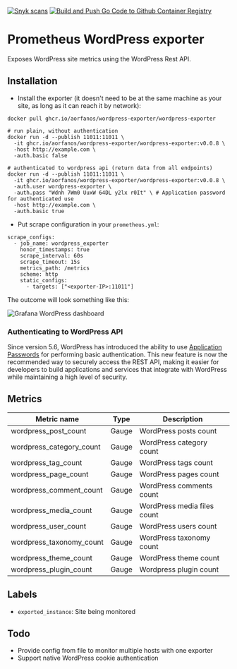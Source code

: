 [![Snyk scans](https://github.com/aorfanos/wordpress-exporter/actions/workflows/security-scanning.yaml/badge.svg)](https://github.com/aorfanos/wordpress-exporter/actions/workflows/security-scanning.yaml)
[![Build and Push Go Code to Github Container Registry](https://github.com/aorfanos/wordpress-exporter/actions/workflows/build.yaml/badge.svg)](https://github.com/aorfanos/wordpress-exporter/actions/workflows/build.yaml)
# Prometheus WordPress exporter

Exposes WordPress site metrics using the WordPress Rest API.

## Installation

- Install the exporter (it doesn't need to be at the same machine as your site, as long as it can reach it by network): 

```console
docker pull ghcr.io/aorfanos/wordpress-exporter/wordpress-exporter

# run plain, without authentication
docker run -d --publish 11011:11011 \
  -it ghcr.io/aorfanos/wordpress-exporter/wordpress-exporter:v0.0.8 \
  -host http://example.com \
  -auth.basic false

# authenticated to wordpress api (return data from all endpoints)
docker run -d --publish 11011:11011 \
  -it ghcr.io/aorfanos/wordpress-exporter/wordpress-exporter:v0.0.8 \
  -auth.user wordpress-exporter \
  -auth.pass "Wdnh 7Wm0 UuxW 64DL y2lx r0It" \ # Application password for authenticated use
  -host http://example.com \
  -auth.basic true
```

- Put scrape configuration in your `prometheus.yml`:

```
scrape_configs:
  - job_name: wordpress_exporter
    honor_timestamps: true
    scrape_interval: 60s
    scrape_timeout: 15s
    metrics_path: /metrics
    scheme: http
    static_configs:
      - targets: ["<exporter-IP>:11011"]
```

The outcome will look something like this:

![Grafana WordPress dashboard](https://i.imgur.com/e5A6UnM.png)

### Authenticating to WordPress API

Since version 5.6, WordPress has introduced the ability to use [Application Passwords](https://developer.wordpress.org/rest-api/using-the-rest-api/authentication/#basic-authentication-with-application-passwords) for performing basic authentication. This new feature is now the recommended way to securely access the REST API, making it easier for developers to build applications and services that integrate with WordPress while maintaining a high level of security.

## Metrics

| Metric name              | Type  | Description                 |
|--------------------------|-------|-----------------------------|
| wordpress_post_count     | Gauge |    WordPress posts count    |
| wordpress_category_count | Gauge |   WordPress category count  |
| wordpress_tag_count      | Gauge |     WordPress tags count    |
| wordpress_page_count     | Gauge |    WordPress pages count    |
| wordpress_comment_count  | Gauge |   WordPress comments count  |
| wordpress_media_count    | Gauge | WordPress media files count |
| wordpress_user_count     | Gauge |    WordPress users count    |
| wordpress_taxonomy_count | Gauge |    WordPress taxonomy count |
| wordpress_theme_count    | Gauge |    WordPress theme count    |
| wordpress_plugin_count   | Gauge |    Wordpress plugin count   |

## Labels

- `exported_instance`: Site being monitored

## Todo 

- Provide config from file to monitor multiple hosts with one exporter
- Support native WordPress cookie authentication
